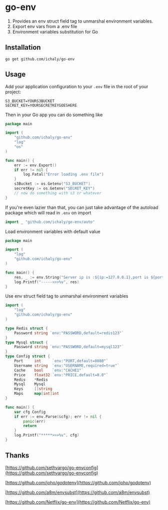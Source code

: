 # go-env

1. Provides an env struct field tag to unmarshal environment variables.
2. Export env vars from a .env file
3. Environment variables substitution for Go

## Installation

```shell
go get github.com/ichaly/go-env
```

## Usage

Add your application configuration to your `.env` file in the root of your project:

```shell
S3_BUCKET=YOURS3BUCKET
SECRET_KEY=YOURSECRETKEYGOESHERE
```

Then in your Go app you can do something like

```go
package main

import (
    "github.com/ichaly/go-env"
    "log"
    "os"
)

func main() {
    err := env.Export()
    if err != nil {
        log.Fatal("Error loading .env file")
    }
    s3Bucket := os.Getenv("S3_BUCKET")
    secretKey := os.Getenv("SECRET_KEY")
    // now do something with s3 or whatever
}
```

If you're even lazier than that, you can just take advantage of the autoload package which will read in `.env` on import

```go
import _ "github.com/ichaly/go-env/auto"
```

Load environment variables with default value

```go
package main

import (
    "log"
    "github.com/ichaly/go-env"
)

func main() {
    res, _ := env.String("Server ip is :${ip:=127.0.0.1},port is ${port:=8080}")
    log.Printf("----->>>%v", res)
}
```

Use env struct field tag to unmarshal environment variables

```go
import (
    "log"
    "github.com/ichaly/go-env"
)

type Redis struct {
    Password string `env:"PASSWORD,default=redis123"`
}
type Mysql struct {
    Password string `env:"PASSWORD,default=mysql123"`
}
type Config struct {
    Port     int     `env:"PORT,default=8080"`
    Username string  `env:"USERNAME,required=true"`
    Cache    bool    `env:"CACHE1"`
    Price    float32 `env:"PRICE,default=0.0"`
    Redis    *Redis
    Mysql    Mysql
    Keys     []string
    Maps     map[int]int
}

func main() {
    var cfg Config
    if err := env.Parse(&cfg); err != nil {
        panic(err)
        return
    }
    log.Printf("*****>>>%v", cfg)
}
```


## Thanks

[https://github.com/sethvargo/go-envconfig](https://github.com/sethvargo/go-envconfig)

[https://github.com/joho/godotenv](https://github.com/joho/godotenv)

[https://github.com/a8m/envsubst](https://github.com/a8m/envsubst)

[https://github.com/Netflix/go-env](https://github.com/Netflix/go-env)

